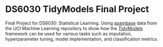 # DS6030 TidyModels Final Project

Final Project for DS6030: Statistical Learning. Using [spambase](https://archive.ics.uci.edu/dataset/94/spambase) data from the UCI Machine Learning repository to show how the [TidyModels](https://www.tidymodels.org/) framework can be used for various tasks such as imputation, hyperparameter tuning, model implementation, and classification metrics.
